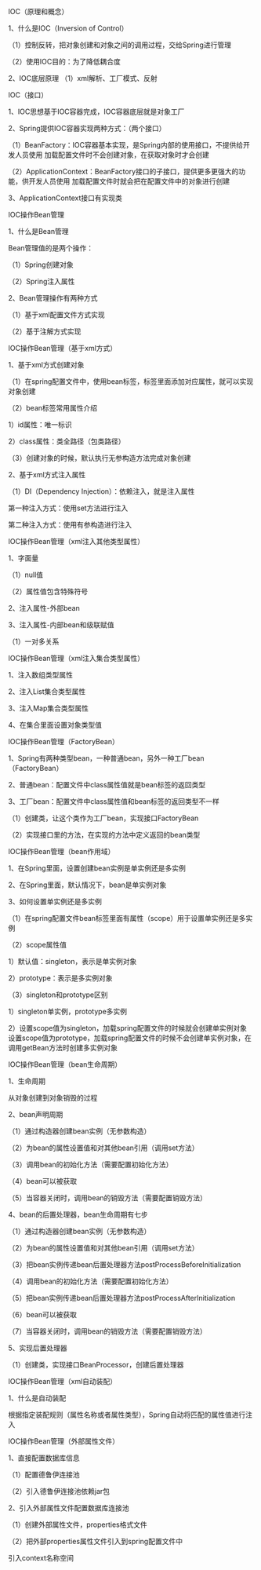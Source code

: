 IOC（原理和概念）

1、什么是IOC（Inversion of Control）

（1）控制反转，把对象创建和对象之间的调用过程，交给Spring进行管理

（2）使用IOC目的：为了降低耦合度

2、IOC底层原理
（1）xml解析、工厂模式、反射

IOC（接口）

1、IOC思想基于IOC容器完成，IOC容器底层就是对象工厂

2、Spring提供IOC容器实现两种方式：（两个接口）

（1）BeanFactory：IOC容器基本实现，是Spring内部的使用接口，不提供给开发人员使用
                 加载配置文件时不会创建对象，在获取对象时才会创建

（2）ApplicationContext：BeanFactory接口的子接口，提供更多更强大的功能，供开发人员使用
                        加载配置文件时就会把在配置文件中的对象进行创建

3、ApplicationContext接口有实现类

IOC操作Bean管理

1、什么是Bean管理

Bean管理值的是两个操作：

（1）Spring创建对象

（2）Spring注入属性

2、Bean管理操作有两种方式

（1）基于xml配置文件方式实现

（2）基于注解方式实现

IOC操作Bean管理（基于xml方式）

1、基于xml方式创建对象

（1）在spring配置文件中，使用bean标签，标签里面添加对应属性，就可以实现对象创建

（2）bean标签常用属性介绍

1）id属性：唯一标识

2）class属性：类全路径（包类路径）

（3）创建对象的时候，默认执行无参构造方法完成对象创建

2、基于xml方式注入属性

（1）DI（Dependency Injection）：依赖注入，就是注入属性

第一种注入方式：使用set方法进行注入

第二种注入方式：使用有参构造进行注入

IOC操作Bean管理（xml注入其他类型属性）

1、字面量

（1）null值

（2）属性值包含特殊符号

2、注入属性-外部bean

3、注入属性-内部bean和级联赋值

（1）一对多关系

IOC操作Bean管理（xml注入集合类型属性）

1、注入数组类型属性

2、注入List集合类型属性

3、注入Map集合类型属性

4、在集合里面设置对象类型值

IOC操作Bean管理（FactoryBean）

1、Spring有两种类型bean，一种普通bean，另外一种工厂bean（FactoryBean）

2、普通bean：配置文件中class属性值就是bean标签的返回类型

3、工厂bean：配置文件中class属性值和bean标签的返回类型不一样

（1）创建类，让这个类作为工厂bean，实现接口FactoryBean

（2）实现接口里的方法，在实现的方法中定义返回的bean类型

IOC操作Bean管理（bean作用域）

1、在Spring里面，设置创建bean实例是单实例还是多实例

2、在Spring里面，默认情况下，bean是单实例对象

3、如何设置单实例还是多实例

（1）在spring配置文件bean标签里面有属性（scope）用于设置单实例还是多实例

（2）scope属性值

1）默认值：singleton，表示是单实例对象

2）prototype：表示是多实例对象

（3）singleton和prototype区别

1）singleton单实例，prototype多实例

2）设置scope值为singleton，加载spring配置文件的时候就会创建单实例对象
   设置scope值为prototype，加载spring配置文件的时候不会创建单实例对象，在调用getBean方法时创建多实例对象

IOC操作Bean管理（bean生命周期）

1、生命周期

从对象创建到对象销毁的过程

2、bean声明周期

（1）通过构造器创建bean实例（无参数构造）

（2）为bean的属性设置值和对其他bean引用（调用set方法）

（3）调用bean的初始化方法（需要配置初始化方法）

（4）bean可以被获取

（5）当容器关闭时，调用bean的销毁方法（需要配置销毁方法）

4、bean的后置处理器，bean生命周期有七步

（1）通过构造器创建bean实例（无参数构造）

（2）为bean的属性设置值和对其他bean引用（调用set方法）

（3）把bean实例传递bean后置处理器方法postProcessBeforeInitialization

（4）调用bean的初始化方法（需要配置初始化方法）

（5）把bean实例传递bean后置处理器方法postProcessAfterInitialization

（6）bean可以被获取

（7）当容器关闭时，调用bean的销毁方法（需要配置销毁方法）

5、实现后置处理器

（1）创建类，实现接口BeanProcessor，创建后置处理器

IOC操作Bean管理（xml自动装配）

1、什么是自动装配

根据指定装配规则（属性名称或者属性类型），Spring自动将匹配的属性值进行注入

IOC操作Bean管理（外部属性文件）

1、直接配置数据库信息

（1）配置德鲁伊连接池

（2）引入德鲁伊连接池依赖jar包

2、引入外部属性文件配置数据库连接池

（1）创建外部属性文件，properties格式文件

（2）把外部properties属性文件引入到spring配置文件中

引入context名称空间
